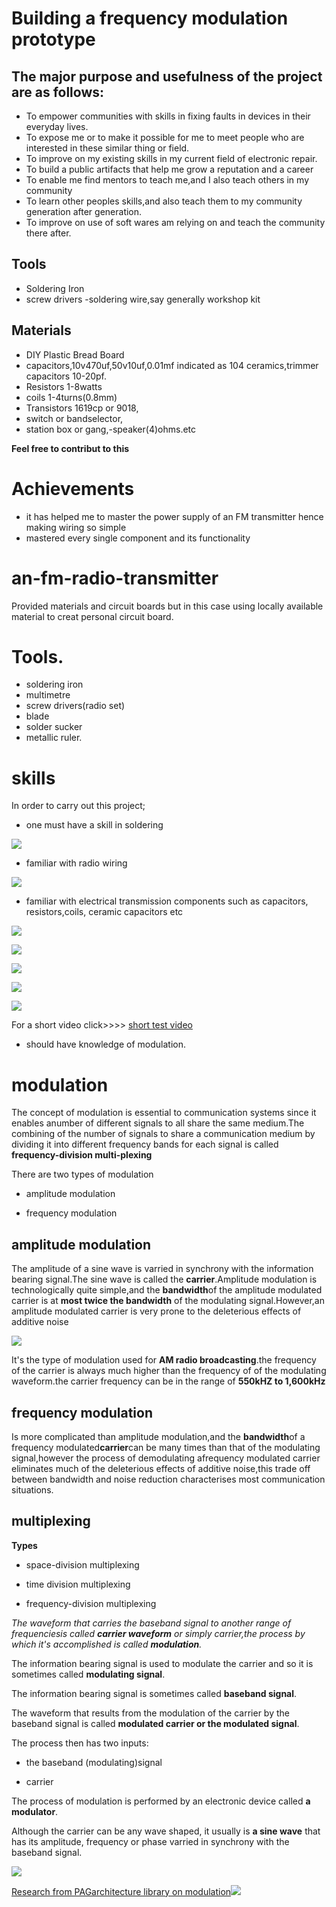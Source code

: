 # Building a frequency modulation prototype


## The major purpose and usefulness of the project are as follows:

- To empower communities with skills in fixing faults in devices in their everyday lives.
- To expose me or to make it possible for me to meet people who are interested in these similar thing or field.
- To improve on my existing skills in my current field of electronic repair.
- To build a public artifacts that help me grow a reputation and a career 
- To enable me find mentors to teach me,and I also teach others in my community 
- To learn other peoples skills,and also teach them to my community generation after generation.
- To improve on use of soft wares am relying on and teach the community there after.

## Tools
- Soldering Iron
- screw drivers
-soldering wire,say generally workshop kit
## Materials 
- DIY Plastic Bread Board
- capacitors,10v470uf,50v10uf,0.01mf indicated as 104 ceramics,trimmer capacitors 10-20pf.
- Resistors 1-8watts
- coils 1-4turns(0.8mm)
- Transistors 1619cp or 9018,
- switch or bandselector,
- station box or gang,-speaker(4)ohms.etc

**Feel free to contribut to this**

# Achievements
- it has helped me to master the power supply of an FM transmitter hence making wiring so simple
- mastered every single component and its functionality

# an-fm-radio-transmitter

Provided materials and circuit boards but in this case using locally available material to creat personal circuit board.

# Tools.
- soldering iron
- multimetre
- screw drivers(radio set)
- blade
- solder sucker
- metallic ruler.

# skills

In order to carry out this project;

- one must have a skill in soldering

![](Images/lowersideofthecircuitboard.jpg)

- familiar with radio wiring

![](Images/radiowiring.jpg)

- familiar with electrical transmission components such as capacitors, resistors,coils, ceramic capacitors etc 

![](Images/capacitor16v470uf.jpg)

![](Images/ceramiccapacitor.jpg)

![](Images/resistor330n2w.jpg)

![](IMG_20220207_134319_459.jpg)

![](Images/IMG_20220521_113848_968.jpg)

For a short video click>>>> [short test video](building-a-frequency-modulation-prototype/Video/VID_20220521_111043_258.mp4)

- should have knowledge of modulation.

# modulation

The concept of modulation is essential to communication systems since it enables anumber of different signals to all share the same medium.The combining of the number of signals to share a communication medium by dividing it into different frequency bands for each signal is called **frequency-division multi-plexing** 

There are two types of modulation

- amplitude modulation

- frequency modulation

## amplitude modulation

The amplitude of a sine wave is varried in synchrony with the information bearing signal.The sine wave is called the **carrier**.Amplitude modulation is technologically quite simple,and the **bandwidth**of the amplitude modulated carrier is at **most twice the bandwidth** of the modulating signal.However,an amplitude modulated carrier is very prone to the deleterious effects of additive noise

![](Images/IMG_20220506_122733_771.jpg)

It's the type of modulation used for **AM radio broadcasting**.the frequency of the carrier is always much higher than the frequency of of the modulating waveform.the carrier frequency can be in the range of **550kHZ to 1,600kHz**

## frequency modulation

Is more complicated than amplitude modulation,and the **bandwidth**of a frequency modulated**carrier**can be many times than that of the modulating signal,however the process of demodulating afrequency modulated carrier eliminates much of the deleterious effects of additive noise,this trade off between bandwidth and noise reduction characterises most communication situations.

## multiplexing

**Types**

- space-division multiplexing

- time division multiplexing

- frequency-division multiplexing

*The waveform that carries the baseband signal to another range of frequenciesis called **carrier waveform** or simply carrier,the process by which it's accomplished is called **modulation**.*

The information bearing signal is used to modulate the carrier and so it is sometimes called **modulating signal**.

The information bearing signal is sometimes called **baseband signal**.

The waveform that results from the modulation of the carrier by the baseband signal is called **modulated carrier or the modulated signal**.

The process then has two inputs:

- the baseband (modulating)signal

- carrier

The process of modulation is performed by an electronic device called **a modulator**.

Although the carrier can be any wave shaped, it usually is **a sine wave** that has its amplitude, frequency or phase varried in synchrony with the baseband signal.

![](Images/IMG_20220506_121842_921.jpg)

[Research from PAGarchitecture library on modulation](Modulation.md)![](Images/IMG_20220506_190413_317.jpg)



